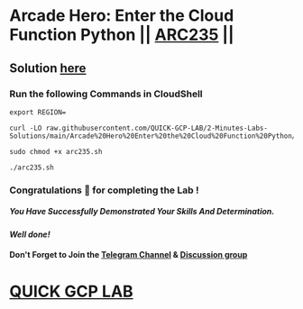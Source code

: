 # Arcade Hero: Enter the Cloud Function Python || [ARC235](https://www.cloudskillsboost.google/focuses/98837?parent=catalog) ||

## Solution [here](https://youtu.be/SnTnDTLlcb0)

### Run the following Commands in CloudShell

```
export REGION=
```
```
curl -LO raw.githubusercontent.com/QUICK-GCP-LAB/2-Minutes-Labs-Solutions/main/Arcade%20Hero%20Enter%20the%20Cloud%20Function%20Python/arc235.sh

sudo chmod +x arc235.sh

./arc235.sh
```

### Congratulations 🎉 for completing the Lab !

##### *You Have Successfully Demonstrated Your Skills And Determination.*

#### *Well done!*

#### Don't Forget to Join the [Telegram Channel](https://t.me/quickgcplab) & [Discussion group](https://t.me/quickgcplabchats)

# [QUICK GCP LAB](https://www.youtube.com/@quickgcplab)
